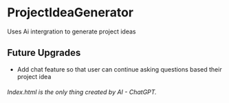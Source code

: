 # ProjectIdeaGenerator
Uses Ai intergration to generate project ideas

## Future Upgrades
- Add chat feature so that user can continue asking questions based their project idea

###### Index.html is the only thing created by AI - ChatGPT.